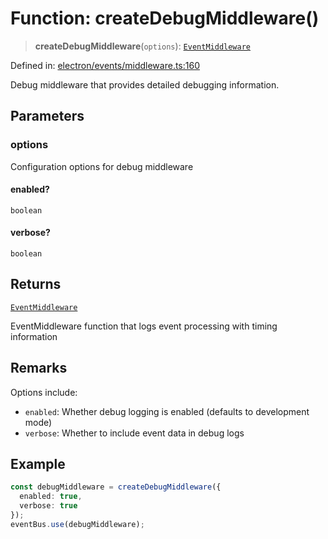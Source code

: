 # Function: createDebugMiddleware()

> **createDebugMiddleware**(`options`): [`EventMiddleware`](../../TypedEventBus/type-aliases/EventMiddleware.md)

Defined in: [electron/events/middleware.ts:160](https://github.com/Nick2bad4u/Uptime-Watcher/blob/8a1973382d5fe14c52996ecda381894eb7ecd4a6/electron/events/middleware.ts#L160)

Debug middleware that provides detailed debugging information.

## Parameters

### options

Configuration options for debug middleware

#### enabled?

`boolean`

#### verbose?

`boolean`

## Returns

[`EventMiddleware`](../../TypedEventBus/type-aliases/EventMiddleware.md)

EventMiddleware function that logs event processing with timing information

## Remarks

Options include:
- `enabled`: Whether debug logging is enabled (defaults to development mode)
- `verbose`: Whether to include event data in debug logs

## Example

```typescript
const debugMiddleware = createDebugMiddleware({
  enabled: true,
  verbose: true
});
eventBus.use(debugMiddleware);
```
